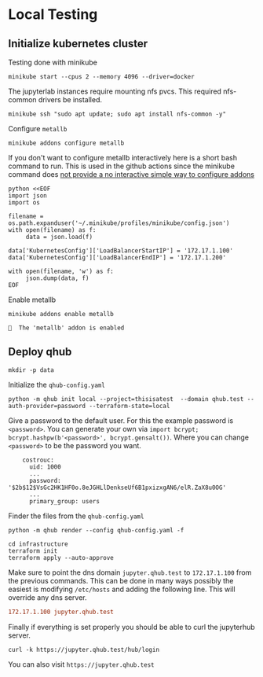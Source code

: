 # Local Testing 

## Initialize kubernetes cluster

Testing done with minikube

```shell
minikube start --cpus 2 --memory 4096 --driver=docker
```

The jupyterlab instances require mounting nfs pvcs. This required
nfs-common drivers be installed.

```shell
minikube ssh "sudo apt update; sudo apt install nfs-common -y" 
```

Configure `metallb`

```shell
minikube addons configure metallb
```

If you don't want to configure metallb interactively here is a short
bash command to run. This is used in the github actions since the
minikube command does [not provide a no interactive simple way to
configure addons](https://github.com/kubernetes/minikube/issues/8283)

```shell
python <<EOF
import json
import os

filename = os.path.expanduser('~/.minikube/profiles/minikube/config.json') 
with open(filename) as f:
     data = json.load(f)
     
data['KubernetesConfig']['LoadBalancerStartIP'] = '172.17.1.100'
data['KubernetesConfig']['LoadBalancerEndIP'] = '172.17.1.200'

with open(filename, 'w') as f:
     json.dump(data, f)
EOF
```

Enable metallb

```shell
minikube addons enable metallb
```

```
🌟  The 'metallb' addon is enabled
```

## Deploy qhub

```shell
mkdir -p data
```

Initialize the `qhub-config.yaml`

```shell
python -m qhub init local --project=thisisatest  --domain qhub.test --auth-provider=password --terraform-state=local
```

Give a password to the default user. For this the example password is
`<password>`. You can generate your own via `import bcrypt;
bcrypt.hashpw(b'<password>', bcrypt.gensalt())`. Where you can change
`<password>` to be the password you want.

```
    costrouc:
      uid: 1000
      ...
      password: '$2b$12$VsGc2HK1HF0o.8eJGHLlDenkseUf6B1pxizxgAN6/elR.ZaX8u0OG'
      ...
      primary_group: users

```

Finder the files from the `qhub-config.yaml`

```shell
python -m qhub render --config qhub-config.yaml -f
```

```shell
cd infrastructure
terraform init
terraform apply --auto-approve
```

Make sure to point the dns domain `jupyter.qhub.test` to
`172.17.1.100` from the previous commands. This can be done in many
ways possibly the easiest is modifying `/etc/hosts` and adding the
following line. This will override any dns server.

```ini
172.17.1.100 jupyter.qhub.test
```

Finally if everything is set properly you should be able to curl the
jupyterhub server.

```
curl -k https://jupyter.qhub.test/hub/login
```

You can also visit `https://jupyter.qhub.test`

